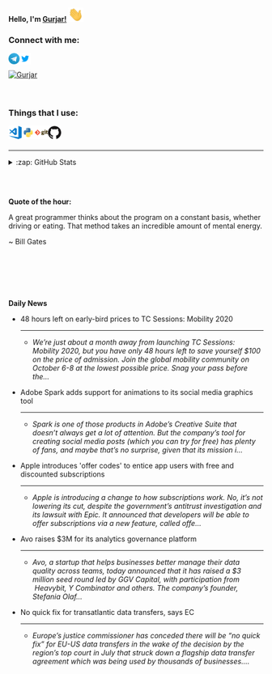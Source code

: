 #### Hello, I'm [Gurjar!](https://GurjarKing.github.io) <img src="https://raw.githubusercontent.com/ABSphreak/ABSphreak/master/gifs/Hi.gif" width="30px"></h2>


### Connect with me:

[<img align="left" alt="Gurjar | Telegram" width="22px" src="https://raw.githubusercontent.com/github/explore/80688e429a7d4ef2fca1e82350fe8e3517d3494d/topics/telegram/telegram.png" />][Telegram]
[<img align="left" alt="Gurjar | Twitter" width="22px" src="https://raw.githubusercontent.com/github/explore/80688e429a7d4ef2fca1e82350fe8e3517d3494d/topics/twitter/twitter.png" />][Twitter]
<br >
<br >
<a href="https://github.com/GurjarKing"><img src="https://komarev.com/ghpvc/?username=GurjarKing" alt="Gurjar" /></a> <br />
<br />
<br />
<!-- <br >

![](https://visitor-badge.glitch.me/badge?page_id=GurjarKing)

<br /> -->

### Things that I use:

[<img align="left" alt="Visual Studio Code" width="26px" src="https://raw.githubusercontent.com/github/explore/80688e429a7d4ef2fca1e82350fe8e3517d3494d/topics/visual-studio-code/visual-studio-code.png" />][VSCode]
[<img align="left" alt="Python" width="26px" src="https://raw.githubusercontent.com/github/explore/80688e429a7d4ef2fca1e82350fe8e3517d3494d/topics/python/python.png" />][Python]
[<img align="left" alt="Git" width="26px" src="https://raw.githubusercontent.com/github/explore/80688e429a7d4ef2fca1e82350fe8e3517d3494d/topics/git/git.png" />][Git]
[<img align="left" alt="GitHub" width="26px" src="https://raw.githubusercontent.com/github/explore/78df643247d429f6cc873026c0622819ad797942/topics/github/github.png" />][Github]

<br />
<br />

---
<details>
  <summary>:zap: GitHub Stats</summary>

<img align="left" alt="Gurjar's Github Stats" src="https://github-readme-stats.vercel.app/api?username=GurjarKing&show_icons=true&hide_border=true&count_private=true&include_all_commit=true&theme=algolia" />

</details>

<!-- ### 🔔 My latest tweet
<a href="https://twitter.com/Gurjar_King43" target="_blank">
	<img src="https://github.com/GurjarKing/GurjarKing/raw/master/tweet.png" width="70%" align="center" alt="Click to view on Twitter" title="My latest tweet, as an image"/>
</a> -->
<br>

<pre>

</pre>

**Quote of the hour:**

A great programmer thinks about the program on a constant basis, whether driving or eating. That method takes an incredible amount of mental energy.

~ Bill Gates
<pre>

</pre>
<br>
<pre>


</pre>
<strong>Daily News</strong>
  
  - 48 hours left on early-bird prices to TC Sessions: Mobility 2020
     <hr/>
     
      - *We’re just about a month away from launching TC Sessions: Mobility 2020, but you have only 48 hours left to save yourself $100 on the price of admission. Join the global mobility community on October 6-8 at the lowest possible price. Snag your pass before the…*
     
  - Adobe Spark adds support for animations to its social media graphics tool
      <hr/>
      
      - *Spark is one of those products in Adobe’s Creative Suite that doesn’t always get a lot of attention. But the company’s tool for creating social media posts (which you can try for free) has plenty of fans, and maybe that’s no surprise, given that its mission i…*
      
  - Apple introduces 'offer codes' to entice app users with free and discounted subscriptions
      <hr/>
      
      - *Apple is introducing a change to how subscriptions work. No, it’s not lowering its cut, despite the government’s antitrust investigation and its lawsuit with Epic. It announced that developers will be able to offer subscriptions via a new feature, called offe…*
      
  - Avo raises $3M for its analytics governance platform
      <hr/>
      
      - *Avo, a startup that helps businesses better manage their data quality across teams, today announced that it has raised a $3 million seed round led by GGV Capital, with participation from  Heavybit, Y Combinator and others. The company’s founder, Stefania Olaf…*
       
  - No quick fix for transatlantic data transfers, says EC
      <hr/>
       
       - *Europe’s justice commissioner has conceded there will be “no quick fix” for EU-US data transfers in the wake of the decision by the region’s top court in July that struck down a flagship data transfer agreement which was being used by thousands of businesses.…*
      

<br />

[VSCode]: https://code.visualstudio.com/
[Python]: https://www.python.org/
[Git]: https://git-scm.com/
[Github]: https://github.com/
[Telegram]: https://t.me/Gurjar_King/
[Twitter]: https://twitter.com/Gurjar_King43/
